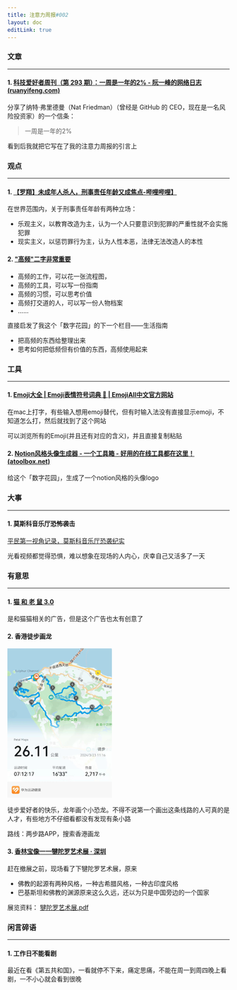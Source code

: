 ```yaml
---
title: 注意力周报#002
layout: doc
editLink: true
---
```


### 文章

---

#### 1. [科技爱好者周刊（第 293 期）：一周是一年的2% - 阮一峰的网络日志 (ruanyifeng.com)](https://www.ruanyifeng.com/blog/2024/03/weekly-issue-293.html)

分享了纳特·弗里德曼（Nat Friedman）（曾经是 GitHub 的 CEO，现在是一名风险投资家）的一个信条：

> 一周是一年的2%

看到后我就把它写在了我的注意力周报的引言上



### 观点

---

#### 1. [【罗翔】未成年人杀人，刑事责任年龄又成焦点-哔哩哔哩】](https://b23.tv/h5EJIvj)

在世界范围内，关于刑事责任年龄有两种立场：

- 乐观主义，以教育改造为主，认为一个人只要意识到犯罪的严重性就不会实施犯罪
- 现实主义，以惩罚罪行为主，认为人性本恶，法律无法改造人的本性



#### 2. ["高频"二字非常重要](https://m.okjike.com/originalPosts/65df78bc164d89e6018775bd?s=eyJ1IjoiNTg4NjNiODNlMjVmMzgwMDE1NmFiYTdiIn0%3D)

- 高频的工作，可以花一张流程图，
- 高频的工具，可以写一份指南
- 高频的习惯，可以思考价值
- 高频打交道的人，可以写一份人物档案
- ……

直接启发了我这个「数字花园」的下一个栏目——生活指南

- 把高频的东西给整理出来
- 思考如何把低频但有价值的东西，高频使用起来



### 工具

---

#### 1. [Emoji大全 | Emoji表情符号词典 📓 | EmojiAll中文官方网站](https://www.emojiall.com/zh-hans)

在mac上打字，有些输入想用emoji替代，但有时输入法没有直接显示emoji，不知道怎么打，然后就找到了这个网站

可以浏览所有的Emoji(并且还有对应的含义)，并且直接复制粘贴



#### 2. [Notion风格头像生成器 - 一个工具箱 - 好用的在线工具都在这里！ (atoolbox.net)](http://www.atoolbox.net/Tool.php?Id=1074)

给这个「数字花园」，生成了一个notion风格的头像logo



### 大事

---

#### 1. 莫斯科音乐厅恐怖袭击

[平民第一视角记录，莫斯科音乐厅恐袭纪实]( https://www.bilibili.com/video/BV1CC411b7Cg/?share_source=copy_web&vd_source=7fea3d1133489af62f3e3a849586ec16)

光看视频都觉得恐惧，难以想象在现场的人内心，庆幸自己又活多了一天



### 有意思

---

#### 1. [猫 和 老 鼠 3.0](https://www.bilibili.com/video/BV1Gu4m1M7ki/?share_source=copy_web&vd_source=7fea3d1133489af62f3e3a849586ec16)

是和猫猫相关的广告，但是这个广告也太有创意了



#### 2. 香港徒步画龙

<img src="./resources/images/image-20240324232229790.png" alt="image-20240324232229790" style="zoom: 33%;" />

徒步爱好者的快乐，龙年画个小恐龙。不得不说第一个画出这条线路的人可真的是人才，有些地方不仔细看都没有发现有条小路

路线：两步路APP，搜索香港画龙



#### 3.  [香林宝像一一犍陀罗艺术展 · 深圳](https://www.shenzhenmuseum.com/exhibitiondetail?clazzName=CmsExhibition&resId=9a1df9ccaae74e75b816aeeae42b9a09&type=2)

赶在撤展之前，现场看了下犍陀罗艺术展，原来

- 佛教的起源有两种风格，一种古希腊风格，一种古印度风格
- 巴基斯坦和佛教的渊源原来这么久远，还以为只是中国旁边的一个国家

展览资料： [犍陀罗艺术展.pdf](/pdf/犍陀罗艺术展.pdf) 

### 闲言碎语

---

#### 1. 工作日不能看剧 

最近在看《第五共和国》，一看就停不下来，痛定思痛，不能在周一到周四晚上看剧，一不小心就会看到很晚

